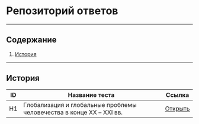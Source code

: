 # Репозиторий ответов

---

## Содержание

1. [История](#история)

---

## История

| ID    | Название теста                                       | Ссылка                      |
|-------|------------------------------------------------------|-----------------------------|
| H1    | Глобализация и глобальные проблемы человечества в конце ХХ – XXI вв.| [Открыть](История/H1/H1.html)|


